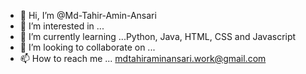 - 👋 Hi, I’m @Md-Tahir-Amin-Ansari
- 👀 I’m interested in ...
- 🌱 I’m currently learning ...Python, Java, HTML, CSS and Javascript
- 💞️ I’m looking to collaborate on ...
- 📫 How to reach me ... mdtahiraminansari.work@gmail.com

<!---
Md-Tahir-Amin-Ansari/Md-Tahir-Amin-Ansari is a ✨ special ✨ repository because its `README.md` (this file) appears on your GitHub profile.
You can click the Preview link to take a look at your changes.
--->
